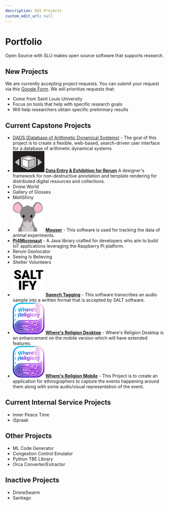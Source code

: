 ```yaml
---
description: OSS Projects
custom_edit_url: null
---
```


# Portfolio

Open Source with SLU makes open source software that supports research.

## New Projects

We are currently accepting project requests. You can submit your request via this [Google Form](https://forms.gle/QwJYztXK5VrXG6K38). We will prioritize requests that:

- Come from Saint Louis University
- Focus on tools that help with specific research goals
- Will help researchers obtain specific preliminary results

## Current Capstone Projects

<!-- - ![Alt](project_name/100x100.png) **Project Name** One-sentence description of the purpose of the project -->
- [DADS (Database of Arithmetic Dynamical Systems)](./project_dads/about) - The goal of this project is to create a flexible, web-based, search-driven user interface for a database of arithmetic dynamical systems
- ![DEER](project_deer/deer_100.jpg) **[Data Entry & Exhibition for Rerum](./project_deer/about.md)** A designer's framework for non-destructive annotation and template rendering for distributed digital resources and collections.
- Drone World
- Gallery of Glosses
- MeltShiny
- ![Mouser](project_mouser/100x100.png) [**Mouser**](project_mouser/about) - This software is used for tracking the data of animal experiments.
- **[Pi4Micronaut](./project_pi4micronaut/about.md)** - A Java library crafted for developers who aim to build IoT  applications leveraging the Raspberry Pi platform.
- Rerum Geolocator
- Seeing Is Believing
- Shelter Volunteers
- ![Alt](project_saltify/100x100.png) [**Speech Tagging**](project_saltify/about) - This software transcribes an audio sample into a written format that is accepted by SALT software.
- ![Where's Religion Desktop](project_wheres_religion_desktop/100x100.png) [**Where's Religion Desktop**](project_wheres_religion_desktop/about) - Where's Religion Desktop is an enhancement on the mobile version which will have extended features.
- ![Where's Religion Mobile](project_wheres_religion_mobile/100x100.png) [**Where's Religion Mobile**](project_wheres_religion_mobile/about) - This Project is to create an application for ethnographers to capture the events happening around them along with some audio/visual representation of the event.

## Current Internal Service Projects

- Inner Peace Time
- iSpraak

## Other Projects

- ML Code Generator
- Congestion Control Emulator
- Python TBE Library
- Orca Converter/Extractor

## Inactive Projects

- DroneSwarm
- Santiago

